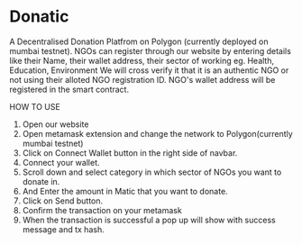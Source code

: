 # Donatic
A Decentralised Donation Platfrom on Polygon (currently deployed on mumbai testnet).
NGOs can register through our website by entering details like their Name, their wallet address, their sector of working eg. Health, Education, Environment
We will cross verify it that it is an authentic NGO or not using their alloted NGO registration ID.
NGO's wallet address will be registered in the smart contract.

HOW TO USE
1. Open our website
2. Open metamask extension and change the network to Polygon(currently mumbai testnet)
3. Click on Connect Wallet button in the right side of navbar.
4. Connect your wallet.
5. Scroll down and select category in which sector of NGOs you want to donate in.
6. And Enter the amount in Matic that you want to donate.
7. Click on Send button.
8. Confirm the transaction on your metamask
9. When the transaction is successful a pop up will show with success message and tx hash.
